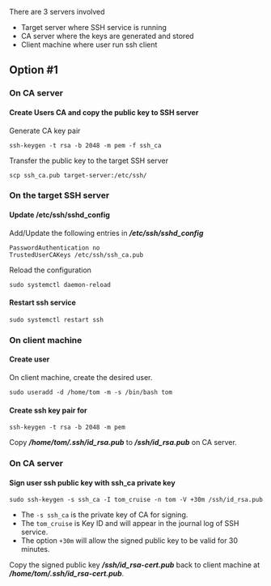 There are 3 servers involved
- Target server where SSH service is running
- CA server where the keys are generated and stored
- Client machine where user run ssh client

## Option #1

### On CA server

#### Create Users CA and copy the public key to SSH server

Generate CA key pair

```
ssh-keygen -t rsa -b 2048 -m pem -f ssh_ca
```

Transfer the public key to the target SSH server

```
scp ssh_ca.pub target-server:/etc/ssh/ 
```

### On the target SSH server
#### Update /etc/ssh/sshd_config

Add/Update the following entries in ***/etc/ssh/sshd_config***

```
PasswordAuthentication no
TrustedUserCAKeys /etc/ssh/ssh_ca.pub
```

Reload the configuration

```
sudo systemctl daemon-reload
```

#### Restart ssh service

```
sudo systemctl restart ssh
```

### On client machine

#### Create user

On client machine, create the desired user.

```
sudo useradd -d /home/tom -m -s /bin/bash tom
```

#### Create ssh key pair for 

```
ssh-keygen -t rsa -b 2048 -m pem
```

Copy ***/home/tom/.ssh/id_rsa.pub*** to ***/ssh/id_rsa.pub*** on CA server.

### On CA server

#### Sign user ssh public key with ssh_ca private key

```
sudo ssh-keygen -s ssh_ca -I tom_cruise -n tom -V +30m /ssh/id_rsa.pub
```

- The `-s ssh_ca` is the private key of CA for signing. 
- The `tom_cruise` is Key ID and will appear in the journal log of SSH service. 
- The option `+30m` will allow the signed public key to be valid for 30 minutes.

Copy the signed public key ***/ssh/id_rsa-cert.pub*** back to client machine at ***/home/tom/.ssh/id_rsa-cert.pub***.





